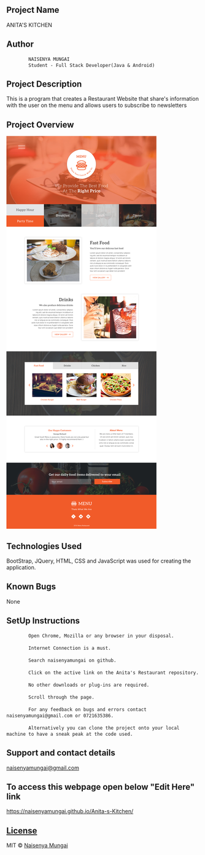 ## Project Name
ANITA'S KITCHEN

## Author
            NAISENYA MUNGAI
            Student - Full Stack Developer(Java & Android)


## Project Description
This is a program  that creates a Restaurant Website that share's information with the user on the menu and allows users to subscribe to newsletters 

## Project Overview

![](https://github.com/naisenyamungai/Anita-s-Kitchen/blob/master/IMAGES/core.jpg)

## Technologies Used
BootStrap, JQuery, HTML, CSS and JavaScript was used for creating the application.

## Known Bugs
None

## SetUp Instructions

            Open Chrome, Mozilla or any browser in your disposal.

            Internet Connection is a must.

            Search naisenyamungai on github.

            Click on the active link on the Anita's Restaurant repository.

            No other downloads or plug-ins are required.

            Scroll through the page.

            For any feedback on bugs and errors contact naisenyamungai@gmail.com or 0721635386.

            Alternatively you can clone the project onto your local machine to have a sneak peak at the code used.

## Support and contact details
naisenyamungai@gmail.com


## To access this webpage open below "Edit Here" link
https://naisenyamungai.github.io/Anita-s-Kitchen/


## [License](https://naisenyamungai.github.io/naisenyaPortfolio/LICENSE.md)


MIT © [Naisenya Mungai ](https://github.com/naisenyamungai)
